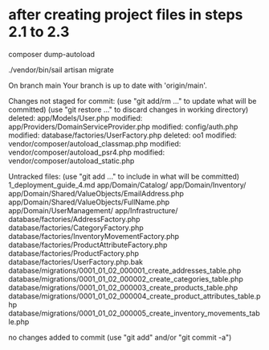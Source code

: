 # after creating project files in steps 2.1 to 2.3

composer dump-autoload

./vendor/bin/sail artisan migrate

On branch main
Your branch is up to date with 'origin/main'.

Changes not staged for commit:
  (use "git add/rm <file>..." to update what will be committed)
  (use "git restore <file>..." to discard changes in working directory)
	deleted:    app/Models/User.php
	modified:   app/Providers/DomainServiceProvider.php
	modified:   config/auth.php
	modified:   database/factories/UserFactory.php
	deleted:    oo1
	modified:   vendor/composer/autoload_classmap.php
	modified:   vendor/composer/autoload_psr4.php
	modified:   vendor/composer/autoload_static.php

Untracked files:
  (use "git add <file>..." to include in what will be committed)
	1_deployment_guide_4.md
	app/Domain/Catalog/
	app/Domain/Inventory/
	app/Domain/Shared/ValueObjects/EmailAddress.php
	app/Domain/Shared/ValueObjects/FullName.php
	app/Domain/UserManagement/
	app/Infrastructure/
	database/factories/AddressFactory.php
	database/factories/CategoryFactory.php
	database/factories/InventoryMovementFactory.php
	database/factories/ProductAttributeFactory.php
	database/factories/ProductFactory.php
	database/factories/UserFactory.php.bak
	database/migrations/0001_01_02_000001_create_addresses_table.php
	database/migrations/0001_01_02_000002_create_categories_table.php
	database/migrations/0001_01_02_000003_create_products_table.php
	database/migrations/0001_01_02_000004_create_product_attributes_table.php
	database/migrations/0001_01_02_000005_create_inventory_movements_table.php

no changes added to commit (use "git add" and/or "git commit -a")
